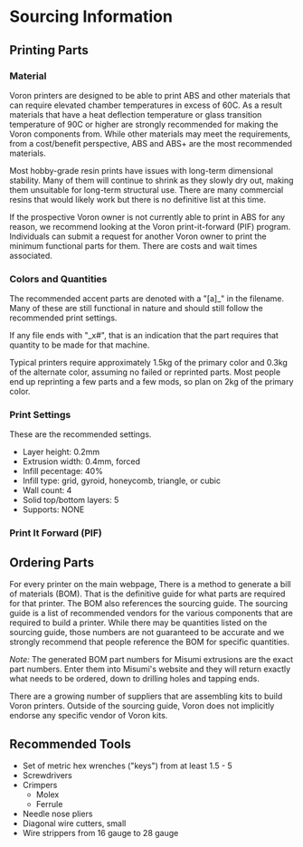 # Sourcing Information

## Printing Parts

### Material

Voron printers are designed to be able to print ABS and other materials that can require elevated chamber temperatures in excess of 60C. As a result materials that have a heat deflection temperature or glass transition temperature of 90C or higher are strongly recommended for making the Voron components from. While other materials may meet the requirements, from a cost/benefit perspective, ABS and ABS+ are the most recommended materials.

Most hobby-grade resin prints have issues with long-term dimensional stability. Many of them will continue to shrink as they slowly dry out, making them unsuitable for long-term structural use. There are many commercial resins that would likely work but there is no definitive list at this time.

If the prospective Voron owner is not currently able to print in ABS for any reason, we recommend looking at the Voron print-it-forward (PIF) program. Individuals can submit a request for another Voron owner to print the minimum functional parts for them. There are costs and wait times associated.

### Colors and Quantities

The recommended accent parts are denoted with a "[a]_" in the filename. Many of these are still functional in nature and should still follow the recommended print settings.

If any file ends with "_x#", that is an indication that the part requires that quantity to be made for that machine.

Typical printers require approximately 1.5kg of the primary color and 0.3kg of the alternate color, assuming no failed or reprinted parts. Most people end up reprinting a few parts and a few mods, so plan on 2kg of the primary color.

### Print Settings

These are the recommended settings.

- Layer height: 0.2mm
- Extrusion width: 0.4mm, forced
- Infill pecentage: 40%
- Infill type: grid, gyroid, honeycomb, triangle, or cubic
- Wall count: 4
- Solid top/bottom layers: 5
- Supports: NONE

### Print It Forward (PIF)



## Ordering Parts

For every printer on the main webpage, There is a method to generate a bill of materials (BOM).  That is the definitive guide for what parts are required for that printer.  The BOM also references the sourcing guide.  The sourcing guide is a list of recommended vendors for the various components that are required to build a printer.  While there may be quantities listed on the sourcing guide, those numbers are not guaranteed to be accurate and we strongly recommend that people reference the BOM for specific quantities.

_Note:_ The generated BOM part numbers for Misumi extrusions are the exact part numbers.  Enter them into Misumi's website and they will return exactly what needs to be ordered, down to drilling holes and tapping ends.

There are a growing number of suppliers that are assembling kits to build Voron printers.  Outside of the sourcing guide, Voron does not implicitly endorse any specific vendor of Voron kits.

## Recommended Tools

* Set of metric hex wrenches ("keys") from at least 1.5 - 5
* Screwdrivers
* Crimpers
	* Molex
	* Ferrule
* Needle nose pliers
* Diagonal wire cutters, small
* Wire strippers from 16 gauge to 28 gauge


